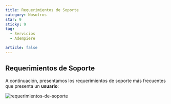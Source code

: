 ```yaml
---
title: Requerimientos de Soporte
category: Nosotros
star: 9
sticky: 9
tag:
  - Servicios
  - Adempiere

article: false
---
```


## Requerimientos de Soporte

A continuación, presentamos los requerimientos de soporte más frecuentes que presenta un **usuario**:

![requerimientos-de-soporte](/assets/img/about/advanced-functional-support-scheme/support-requirements.png)
